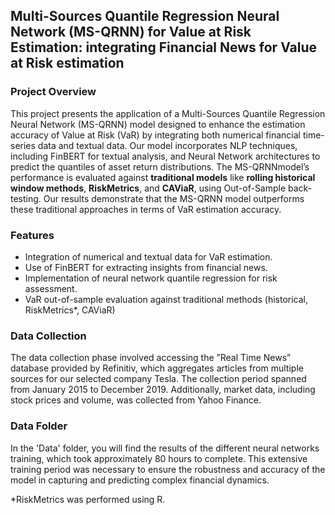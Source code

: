 ## Multi-Sources Quantile Regression Neural Network (MS-QRNN) for Value at Risk Estimation: integrating Financial News for Value at Risk estimation

### Project Overview
This project presents the application of a Multi-Sources Quantile Regression Neural Network (MS-QRNN) model designed to enhance the estimation accuracy of Value at Risk (VaR) by integrating both numerical financial time-series data and textual data. Our model incorporates NLP techniques, including FinBERT for textual analysis, and Neural Network architectures to predict the quantiles of asset return distributions. The MS-QRNNmodel’s performance is evaluated against **traditional models** like **rolling historical window methods**, **RiskMetrics**, and **CAViaR**, using Out-of-Sample back-testing. Our results demonstrate that the MS-QRNN model outperforms these traditional approaches in terms of VaR estimation accuracy.

### Features
- Integration of numerical and textual data for VaR estimation.
- Use of FinBERT for extracting insights from financial news.
- Implementation of neural network quantile regression for risk assessment.
- VaR out-of-sample evaluation against traditional methods (historical, RiskMetrics*, CAViaR)

### Data Collection
The data collection phase involved accessing the ”Real Time News” database provided by Refinitiv, which aggregates articles from multiple sources for our selected company
Tesla. The collection period spanned from January 2015 to December 2019. Additionally, market data, including stock prices and volume, was collected from Yahoo Finance.

### Data Folder
In the 'Data' folder, you will find the results of the different neural networks training, which took approximately 80 hours to complete. This extensive training period was necessary to ensure the robustness and accuracy of the model in capturing and predicting complex financial dynamics.

*RiskMetrics was performed using R.
